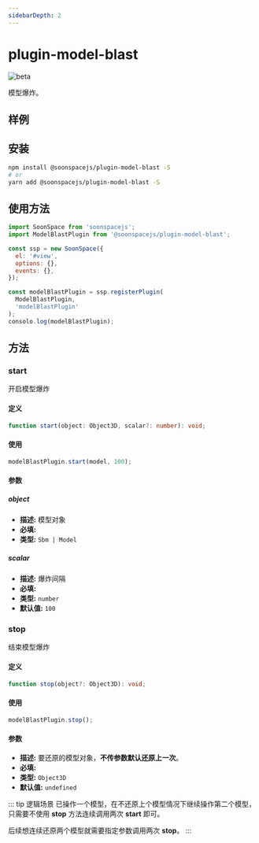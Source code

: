 ```yaml
---
sidebarDepth: 2
---
```


# plugin-model-blast

![beta](https://img.shields.io/npm/v/@soonspacejs/plugin-model-blast/latest.svg)

模型爆炸。

## 样例

<Docs-Iframe src="plugin/modelBlast.html" />

## 安装

```bash
npm install @soonspacejs/plugin-model-blast -S
# or
yarn add @soonspacejs/plugin-model-blast -S
```

## 使用方法

```js {2,10}
import SoonSpace from 'soonspacejs';
import ModelBlastPlugin from '@soonspacejs/plugin-model-blast';

const ssp = new SoonSpace({
  el: '#view',
  options: {},
  events: {},
});

const modelBlastPlugin = ssp.registerPlugin(
  ModelBlastPlugin,
  'modelBlastPlugin'
);
consolo.log(modelBlastPlugin);
```

## 方法

### start

开启模型爆炸

#### 定义

```ts
function start(object: Object3D, scalar?: number): void;
```

#### 使用

```js
modelBlastPlugin.start(model, 100);
```

#### 参数

##### object

- **描述:** 模型对象
- **必填:** <Base-RequireIcon :isRequire="true"/>
- **类型:** `Sbm | Model`

##### scalar

- **描述:** 爆炸间隔
- **必填:** <Base-RequireIcon :isRequire="false"/>
- **类型:** `number`
- **默认值:** `100`

### stop

结束模型爆炸

#### 定义

```ts
function stop(object?: Object3D): void;
```

#### 使用

```js
modelBlastPlugin.stop();
```

#### 参数

- **描述:** 要还原的模型对象，**不传参数默认还原上一次**。
- **必填:** <Base-RequireIcon :isRequire="false"/>
- **类型:** `Object3D`
- **默认值:** `undefined`

::: tip 逻辑场景
已操作一个模型，在不还原上个模型情况下继续操作第二个模型，只需要不使用 **stop** 方法连续调用两次 **start** 即可。

后续想连续还原两个模型就需要指定参数调用两次 **stop**。
:::
